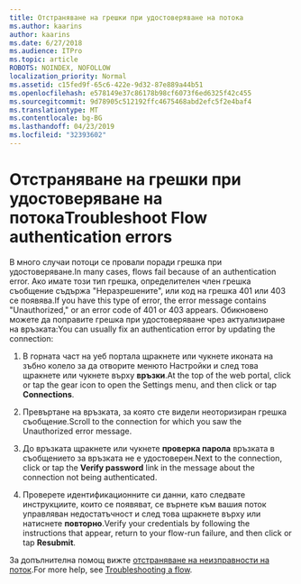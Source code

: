```yaml
---
title: Отстраняване на грешки при удостоверяване на потока
ms.author: kaarins
author: kaarins
ms.date: 6/27/2018
ms.audience: ITPro
ms.topic: article
ROBOTS: NOINDEX, NOFOLLOW
localization_priority: Normal
ms.assetid: c15fed9f-65c6-422e-9d32-87e889a44b51
ms.openlocfilehash: e578149e37c86178b98cf6073f6ed6325f42c455
ms.sourcegitcommit: 9d78905c512192ffc4675468abd2efc5f2e4baf4
ms.translationtype: MT
ms.contentlocale: bg-BG
ms.lasthandoff: 04/23/2019
ms.locfileid: "32393602"
---
```

# <a name="troubleshoot-flow-authentication-errors"></a><span data-ttu-id="cff3d-102">Отстраняване на грешки при удостоверяване на потока</span><span class="sxs-lookup"><span data-stu-id="cff3d-102">Troubleshoot Flow authentication errors</span></span>

<span data-ttu-id="cff3d-103">В много случаи потоци се провали поради грешка при удостоверяване.</span><span class="sxs-lookup"><span data-stu-id="cff3d-103">In many cases, flows fail because of an authentication error.</span></span> <span data-ttu-id="cff3d-104">Ако имате този тип грешка, определителен член грешка съобщение съдържа "Неразрешените", или код на грешка 401 или 403 се появява.</span><span class="sxs-lookup"><span data-stu-id="cff3d-104">If you have this type of error, the error message contains "Unauthorized," or an error code of 401 or 403 appears.</span></span> <span data-ttu-id="cff3d-105">Обикновено можете да поправите грешка при удостоверяване чрез актуализиране на връзката:</span><span class="sxs-lookup"><span data-stu-id="cff3d-105">You can usually fix an authentication error by updating the connection:</span></span>
  
1. <span data-ttu-id="cff3d-106">В горната част на уеб портала щракнете или чукнете иконата на зъбно колело за да отворите менюто Настройки и след това щракнете или чукнете върху **връзки**.</span><span class="sxs-lookup"><span data-stu-id="cff3d-106">At the top of the web portal, click or tap the gear icon to open the Settings menu, and then click or tap **Connections**.</span></span>
    
2. <span data-ttu-id="cff3d-107">Превъртане на връзката, за която сте видели неоторизиран грешка съобщение.</span><span class="sxs-lookup"><span data-stu-id="cff3d-107">Scroll to the connection for which you saw the Unauthorized error message.</span></span>
    
3. <span data-ttu-id="cff3d-108">До връзката щракнете или чукнете **проверка парола** връзката в съобщението за връзката не е удостоверен.</span><span class="sxs-lookup"><span data-stu-id="cff3d-108">Next to the connection, click or tap the **Verify password** link in the message about the connection not being authenticated.</span></span> 
    
4. <span data-ttu-id="cff3d-109">Проверете идентификационните си данни, като следвате инструкциите, които се появяват, се върнете към вашия поток управляван недостатъчност и след това щракнете върху или натиснете **повторно**.</span><span class="sxs-lookup"><span data-stu-id="cff3d-109">Verify your credentials by following the instructions that appear, return to your flow-run failure, and then click or tap **Resubmit**.</span></span>
    
<span data-ttu-id="cff3d-110">За допълнителна помощ вижте [отстраняване на неизправности на поток](https://go.microsoft.com/fwlink/?linkid=872110).</span><span class="sxs-lookup"><span data-stu-id="cff3d-110">For more help, see [Troubleshooting a flow](https://go.microsoft.com/fwlink/?linkid=872110).</span></span>
  


